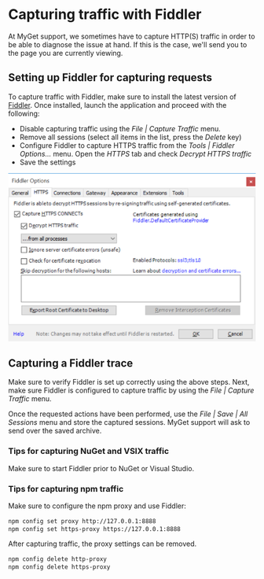 # Capturing traffic with Fiddler

At MyGet support, we sometimes have to capture HTTP(S) traffic in order to be able to diagnose the issue at hand. If this is the case, we'll send you to the page you are currently viewing.

## Setting up Fiddler for capturing requests

To capture traffic with Fiddler, make sure to install the latest version of [Fiddler](http://www.telerik.com/download/fiddler). Once installed, launch the application and proceed with the following:

* Disable capturing traffic using the *File | Capture Traffic* menu.
* Remove all sessions (select all items in the list, press the *Delete* key)
* Configure Fiddler to capture HTTPS traffic from the *Tools | Fiddler Options...* menu. Open the *HTTPS* tab and check *Decrypt HTTPS traffic*
* Save the settings

![SymbolServer URL in MyGet feed settings](Images/FiddlerHttps.png)

## Capturing a Fiddler trace

Make sure to verify Fiddler is set up correctly using the above steps. Next, make sure Fiddler is configured to capture traffic by using the *File | Capture Traffic* menu.

Once the requested actions have been performed, use the *File | Save | All Sessions* menu and store the captured sessions. MyGet support will ask to send over the saved archive.

### Tips for capturing NuGet and VSIX traffic

Make sure to start Fiddler prior to NuGet or Visual Studio. 

### Tips for capturing npm traffic

Make sure to configure the npm proxy and use Fiddler:

	npm config set proxy http://127.0.0.1:8888
	npm config set https-proxy https://127.0.0.1:8888

After capturing traffic, the proxy settings can be removed.

	npm config delete http-proxy
	npm config delete https-proxy

